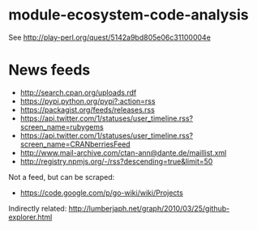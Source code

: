 module-ecosystem-code-analysis
==============================

See http://play-perl.org/quest/5142a9bd805e06c31100004e

News feeds
==========

* http://search.cpan.org/uploads.rdf
* https://pypi.python.org/pypi?:action=rss
* https://packagist.org/feeds/releases.rss
* https://api.twitter.com/1/statuses/user_timeline.rss?screen_name=rubygems
* https://api.twitter.com/1/statuses/user_timeline.rss?screen_name=CRANberriesFeed
* http://www.mail-archive.com/ctan-ann@dante.de/maillist.xml
* http://registry.npmjs.org/-/rss?descending=true&limit=50

Not a feed, but can be scraped:

* https://code.google.com/p/go-wiki/wiki/Projects


Indirectly related: http://lumberjaph.net/graph/2010/03/25/github-explorer.html
